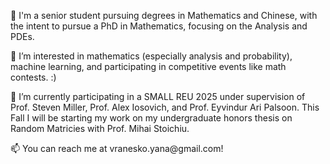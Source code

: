 <p>👋 I'm a senior student pursuing degrees in Mathematics and Chinese, with the intent to pursue a PhD in Mathematics, focusing on the Analysis and PDEs.<p>
<p>👀 I’m interested in mathematics (especially analysis and probability), machine learning, and participating in competitive events like math contests. :)<p>
<p>🌱 I’m currently participating in a SMALL REU 2025 under supervision of Prof. Steven Miller, Prof. Alex Iosovich, and Prof. Eyvindur Ari Palsoon. This Fall I will be starting my work on my undergraduate honors thesis on Random Matricies with Prof. Mihai Stoichiu.<p>
<p>📫 You can reach me at vranesko.yana@gmail.com!<p>
